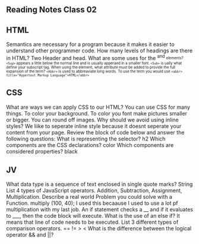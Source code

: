 ## Reading Notes Class 02

## HTML
Semantics are necessary for a program because it makes it easier to understand other programmer
code. How many levels of headings are there in HTML? Two Header and head. What are some uses for the <sup> and <sub> elements? `<Sup>` appears a little below the normal line and is usually 
apperaed in a smaller font. `<Sub>` is ually what define your subscript tag.  When using the <abbr> element, what attribute must be added to provide the full expansion of the term? `<Abbr>` is used to abbreaviate long words. To use the term you 
would use `<abbr> title="Hypertext Markup Language">HTML</abbr>` 
 
## CSS
What are ways we can apply CSS to our HTML? You can use CSS for many things. To color your background. To color you font 
make pictures smaller or bigger. You can round off images. 
Why should we avoid using inline styles? We liike to seperate inline style because it doesnt seperate your content from your page. 
Review the block of code below and answer the following questions:
What is representing the selector? h2 
Which components are the CSS declarations? color
Which components are considered properties? black
 
## JV
 
What data type is a sequence of text enclosed in single quote marks? String 
List 4 types of JavaScript operators. Addition, Subtraction, Assignment, Multiplication. 
Describe a real world Problem you could solve with a Function.
multiply (100, 40); I used this becaause I used to use a lot pf multiplication with my last job. 
An if statement checks a __ and if it evaluates to ___, then the code block will execute.
What is the use of an else if? It means that line of code needs to be executed. 
List 3 different types of comparison operators.
 == != > <
What is the difference between the logical operator && and ||?

